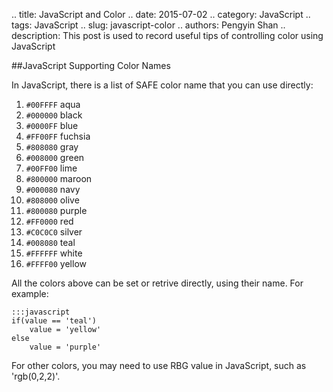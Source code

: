 .. title: JavaScript and Color
.. date: 2015-07-02
.. category: JavaScript
.. tags: JavaScript
.. slug: javascript-color
.. authors: Pengyin Shan
.. description: This post is used to record useful tips of controlling color using JavaScript

##JavaScript Supporting Color Names

In JavaScript, there is a list of SAFE color name that you can use directly:

1. `#00FFFF` aqua
2. `#000000` black
3. `#0000FF` blue
4. `#FF00FF` fuchsia
5. `#808080` gray
6. `#008000` green
7. `#00FF00` lime
8. `#800000` maroon
9. `#000080` navy
10. `#808000` olive
11. `#800080` purple
12. `#FF0000` red
13. `#C0C0C0` silver
14. `#008080` teal
15. `#FFFFFF` white
16. `#FFFF00` yellow

All the colors above can be set or retrive directly, using their name. For example:

    :::javascript
    if(value == 'teal')
        value = 'yellow'
    else
        value = 'purple'

For other colors, you may need to use RBG value in JavaScript, such as 'rgb(0,2,2)'.